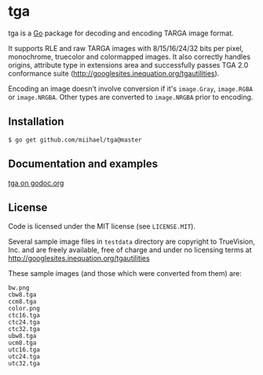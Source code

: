 # tga

tga is a [Go](http://golang.org/) package for decoding and encoding TARGA image
format.

It supports RLE and raw TARGA images with 8/15/16/24/32 bits per pixel,
monochrome, truecolor and colormapped images. It also correctly handles origins,
attribute type in extensions area and successfully passes TGA 2.0 conformance
suite (http://googlesites.inequation.org/tgautilities).

Encoding an image doesn't involve conversion if it's `image.Gray`, `image.RGBA`
or `image.NRGBA`. Other types are converted to `image.NRGBA` prior to encoding.

## Installation

    $ go get github.com/miihael/tga@master

## Documentation and examples

[tga on godoc.org](http://godoc.org/github.com/miihael/tga)

## License

Code is licensed under the MIT license (see `LICENSE.MIT`).

Several sample image files in `testdata` directory are copyright to TrueVision,
Inc. and are freely available, free of charge and under no licensing terms at
http://googlesites.inequation.org/tgautilities

These sample images (and those which were converted from them) are:
```
bw.png
cbw8.tga
ccm8.tga
color.png
ctc16.tga
ctc24.tga
ctc32.tga
ubw8.tga
ucm8.tga
utc16.tga
utc24.tga
utc32.tga
```
